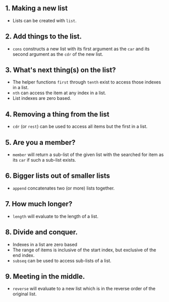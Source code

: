 ## 1. Making a new list

- Lists can be created with `list`.

## 2. Add things to the list.

- `cons` constructs a new list with its first argument as the `car` and its second argument as the `cdr` of the new list.

## 3. What's next thing(s) on the list?

- The helper functions `first` through `tenth` exist to access those indexes in a list.
- `nth` can access the item at any index in a list.
- List indexes are zero based.

## 4. Removing a thing from the list

- `cdr` (or `rest`) can be used to access all items but the first in a list.

## 5. Are you a member?

- `member` will return a sub-list of the given list with the searched for item as its `car` if such a sub-list exists.

## 6. Bigger lists out of smaller lists

- `append` concatenates two (or more) lists together.

## 7. How much longer?

- `length` will evaluate to the length of a list.

## 8. Divide and conquer.

- Indexes in a list are zero based
- The range of items is inclusive of the start index, but exclusive of the end index.
- `subseq` can be used to access sub-lists of a list.

## 9. Meeting in the middle.

- `reverse` will evaluate to a new list which is in the reverse order of the original list.

